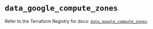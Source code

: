 # `data_google_compute_zones`

Refer to the Terraform Registry for docs: [`data_google_compute_zones`](https://registry.terraform.io/providers/hashicorp/google-beta/5.29.0/docs/data-sources/google_compute_zones).

